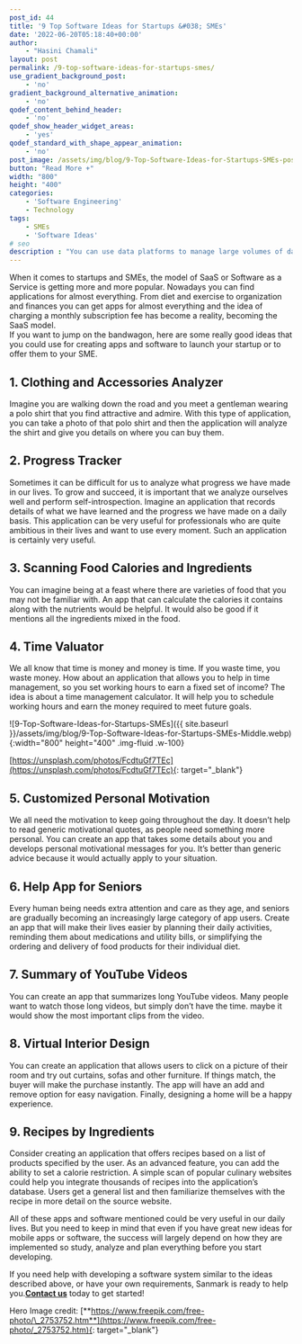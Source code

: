 ```yaml
---
post_id: 44
title: '9 Top Software Ideas for Startups &#038; SMEs'
date: '2022-06-20T05:18:40+00:00'
author:
    - "Hasini Chamali"
layout: post
permalink: /9-top-software-ideas-for-startups-smes/
use_gradient_background_post:
    - 'no'
gradient_background_alternative_animation:
    - 'no'
qodef_content_behind_header:
    - 'no'
qodef_show_header_widget_areas:
    - 'yes'
qodef_standard_with_shape_appear_animation:
    - 'no'
post_image: /assets/img/blog/9-Top-Software-Ideas-for-Startups-SMEs-post-image.webp
button: "Read More +"
width: "800"
height: "400"
categories:
    - 'Software Engineering'
    - Technology
tags:
    - SMEs
    - 'Software Ideas'
# seo
description : "You can use data platforms to manage large volumes of data. A reliable data platform provides end-to-end data management."
---
```


When it comes to startups and SMEs, the model of SaaS or Software as a Service is getting more and more popular. Nowadays you can find applications for almost everything. From diet and exercise to organization and finances you can get apps for almost everything and the idea of charging a monthly subscription fee has become a reality, becoming the SaaS model.  
If you want to jump on the bandwagon, here are some really good ideas that you could use for creating apps and software to launch your startup or to offer them to your SME.

## 1. Clothing and Accessories Analyzer

Imagine you are walking down the road and you meet a gentleman wearing a polo shirt that you find attractive and admire. With this type of application, you can take a photo of that polo shirt and then the application will analyze the shirt and give you details on where you can buy them.

## 2. Progress Tracker

Sometimes it can be difficult for us to analyze what progress we have made in our lives. To grow and succeed, it is important that we analyze ourselves well and perform self-introspection. Imagine an application that records details of what we have learned and the progress we have made on a daily basis. This application can be very useful for professionals who are quite ambitious in their lives and want to use every moment. Such an application is certainly very useful.

## 3. Scanning Food Calories and Ingredients

You can imagine being at a feast where there are varieties of food that you may not be familiar with. An app that can calculate the calories it contains along with the nutrients would be helpful. It would also be good if it mentions all the ingredients mixed in the food.

## 4. Time Valuator

We all know that time is money and money is time. If you waste time, you waste money. How about an application that allows you to help in time management, so you set working hours to earn a fixed set of income? The idea is about a time management calculator. It will help you to schedule working hours and earn the money required to meet future goals.

![9-Top-Software-Ideas-for-Startups-SMEs]({{ site.baseurl }}/assets/img/blog/9-Top-Software-Ideas-for-Startups-SMEs-Middle.webp){:width="800" height="400" .img-fluid .w-100}

[https://unsplash.com/photos/FcdtuGf7TEc](https://unsplash.com/photos/FcdtuGf7TEc){: target="_blank"}

## 5. Customized Personal Motivation

We all need the motivation to keep going throughout the day. It doesn’t help to read generic motivational quotes, as people need something more personal. You can create an app that takes some details about you and develops personal motivational messages for you. It’s better than generic advice because it would actually apply to your situation.

## 6. Help App for Seniors

Every human being needs extra attention and care as they age, and seniors are gradually becoming an increasingly large category of app users. Create an app that will make their lives easier by planning their daily activities, reminding them about medications and utility bills, or simplifying the ordering and delivery of food products for their individual diet.

## 7. Summary of YouTube Videos

You can create an app that summarizes long YouTube videos. Many people want to watch those long videos, but simply don’t have the time. maybe it would show the most important clips from the video.

## 8. Virtual Interior Design

You can create an application that allows users to click on a picture of their room and try out curtains, sofas and other furniture. If things match, the buyer will make the purchase instantly. The app will have an add and remove option for easy navigation. Finally, designing a home will be a happy experience.

## 9. Recipes by Ingredients

Consider creating an application that offers recipes based on a list of products specified by the user. As an advanced feature, you can add the ability to set a calorie restriction. A simple scan of popular culinary websites could help you integrate thousands of recipes into the application’s database. Users get a general list and then familiarize themselves with the recipe in more detail on the source website.

All of these apps and software mentioned could be very useful in our daily lives. But you need to keep in mind that even if you have great new ideas for mobile apps or software, the success will largely depend on how they are implemented so study, analyze and plan everything before you start developing.

If you need help with developing a software system similar to the ideas described above, or have your own requirements, Sanmark is ready to help you.[**Contact us**]({{site.baseurl}}/contact/) today to get started!

Hero Image credit: [**https://www.freepik.com/free-photo/\_2753752.htm**](https://www.freepik.com/free-photo/_2753752.htm){: target="_blank"}
